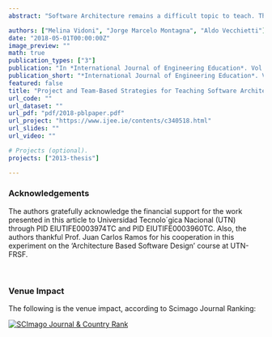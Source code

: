 ```yaml
---
abstract: "Software Architecture remains a difficult topic to teach. This is because of the problem’s complexity, and the integration of interpersonal and technical skills with knowledge from different areas. This paper presents the introduction of Project-Based Learning (PBL) and Team-Based Learning (TBL) in a Software Architecture undergraduate course. The goal for students is to apply in practice the concepts learned using ATAM (Architecture Tradeoff Analysis Method) to evaluate case studies of real-world architecture. PBL is known for allowing students to experiment with realistic problems and improve their negotiation and communication skills. TBL offers a different approach to group-based activities, by using them to determine the structure of the course. This approach is applied in an optional course in a Systems Engineering degree; its results are positive, having increased students’ attendance and active participation levels. A student survey also shows acceptance of the new methodology."

authors: ["Melina Vidoni", "Jorge Marcelo Montagna", "Aldo Vecchietti"]
date: "2018-05-01T00:00:00Z"
image_preview: ""
math: true
publication_types: ["3"]
publication: "In *International Journal of Engineering Education*. Vol. 34(5), pp1701-1708"
publication_short: "*International Journal of Engineering Education*. Vol. 34(5), pp1701-1708"
featured: false
title: "Project and Team-Based Strategies for Teaching Software Architecture"
url_code: ""
url_dataset: ""
url_pdf: "pdf/2018-pblpaper.pdf"
url_project: "https://www.ijee.ie/contents/c340518.html"
url_slides: ""
url_video: ""

# Projects (optional).
projects: ["2013-thesis"]

---
```





### Acknowledgements

The authors gratefully acknowledge the financial support for the work presented in this article to
Universidad Tecnolo´gica Nacional (UTN) through PID EIUTIFE0003974TC and PID EIUTIFE0003960TC. Also, the authors thankful Prof. Juan Carlos Ramos for his cooperation in this experiment on the ‘Architecture Based Software Design’ course at UTN-FRSF.


<br />

### Venue Impact

The following is the venue impact, according to Scimago Journal Ranking:

<a href="https://www.scimagojr.com/journalsearch.php?q=12345&amp;tip=sid&amp;exact=no" title="SCImago Journal &amp; Country Rank"><img border="0" src="https://www.scimagojr.com/journal_img.php?id=12345" alt="SCImago Journal &amp; Country Rank"  /></a>
